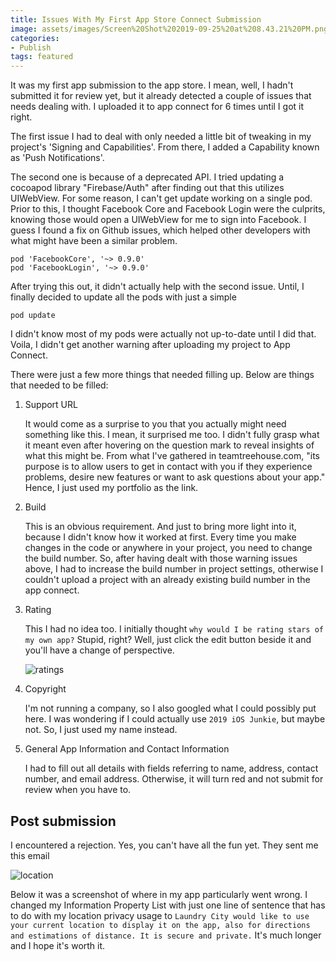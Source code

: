 ```yaml
---
title: Issues With My First App Store Connect Submission
image: assets/images/Screen%20Shot%202019-09-25%20at%208.43.21%20PM.png
categories:
- Publish
tags: featured
---
```


It was my first app submission to the app store. I mean, well, I hadn't submitted it for review yet, but it already detected a couple of issues that needs dealing with. I uploaded it to app connect for 6 times until I got it right. 

The first issue I had to deal with only needed a little bit of tweaking in my project's 'Signing and Capabilities'. From there, I added a Capability known as 'Push Notifications'.

The second one is because of a deprecated API. I tried updating a cocoapod library "Firebase/Auth" after finding out that this utilizes UIWebView. For some reason, I can't get update working on a single pod. Prior to this, I thought Facebook Core and Facebook Login were the culprits, knowing those would open a UIWebView for me to sign into Facebook. I guess I found a fix on Github issues, which helped other developers with what might have been a similar problem.

```
pod 'FacebookCore', '~> 0.9.0'
pod 'FacebookLogin', '~> 0.9.0'
```

After trying this out, it didn't actually help with the second issue. Until, I finally decided to  update all the pods with just a simple
```
pod update
```

I didn't know most of my pods were actually not up-to-date until I did that. Voila, I didn't get another warning after uploading my project to App Connect. 

There were just a few more things that needed filling up. Below are things that needed to be filled:

1. Support URL
	
	It would come as a surprise to you that you actually might need something like this. I mean, it surprised me too. I didn't fully grasp what it meant even after  hovering on the question mark to reveal insights of what this might be. From what I've gathered in teamtreehouse.com, "its purpose is to allow users to get in contact with you if they experience problems, desire new features or want to ask questions about your app." Hence, I just used my portfolio as the link.
	
2. Build
  
	This is an obvious requirement. And just to bring more light into it, because I didn't know how it worked at first. Every time you make changes in the code or anywhere in your project, you need to change the build number. So, after having dealt with those warning issues above, I had to increase the build number in project settings, otherwise I couldn't upload a project with an already existing build number in the app connect.

3. Rating

	This I had no idea too. I initially thought `why would I be rating stars of my own app?` Stupid, right? Well, just click the edit button beside it and you'll have a change of perspective.

 	![ratings](/blog/assets/images/Screen%20Shot%202019-09-27%20at%204.09.36%20PM.png)
	
4. Copyright

	I'm not running a company, so I also googled what I could possibly put here. I was wondering if I could actually use `2019 iOS Junkie`, but maybe not. So, I just used my name instead. 
	
5. General App Information and Contact Information

	I had to fill out all details with fields referring to name, address, contact number, and email address. Otherwise, it will turn red and not submit for review when you have to.
	
## Post submission

I encountered a rejection. Yes, you can't have all the fun yet. They sent me this email

![location](/blog/assets/images/Screen%20Shot%202019-09-27%20at%2010.45.05%20AM.png)

Below it was a screenshot of where in my app particularly went wrong. I changed my Information Property List with just one line of sentence that has to do with my location privacy usage to `Laundry City would like to use your current location to display it on the app, also for directions and estimations of distance. It is secure and private.` It's much longer and I hope it's worth it.
